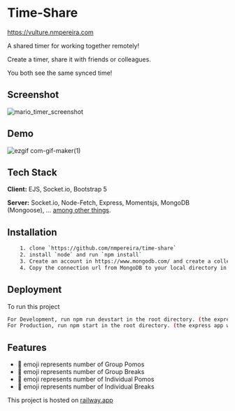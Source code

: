 # Time-Share

https://vulture.nmpereira.com

A shared timer for working together remotely!

Create a timer, share it with friends or colleagues.

You both see the same synced time!


## Screenshot

![mario_timer_screenshot](https://user-images.githubusercontent.com/67307808/175460423-74b26b1c-5119-4bbf-9317-628864108cfc.png)

## Demo

![ezgif com-gif-maker(1)](https://user-images.githubusercontent.com/67307808/175460667-d6c99b45-7eec-4432-b1d4-b3eda5479d61.gif)

## Tech Stack

**Client:** EJS, Socket.io, Bootstrap 5


**Server:** Socket.io, Node-Fetch, Express, Momentsjs, MongoDB (Mongoose), ... [among other things](https://github.com/nmpereira/time-share/blob/main/package.json).


## Installation
```bash
    1. clone `https://github.com/nmpereira/time-share`
    2. install `node` and run `npm install`
    3. Create an account in https://www.mongodb.com/ and create a collection, ensure network access from `0.0.0.0/0`
    4. Copy the connection url from MongoDB to your local directory in a `.env` file. Name the variable `dbURI_time=<mongodb+srv://connection url>`
```
 
## Deployment


To run this project

```bash
For Development, run npm run devstart in the root directory. (the express app will serve the .ejs frontend)
For Production, run npm start in the root directory. (the express app will serve the .ejs frontend)
```


## Features

- 🍅 emoji represents number of Group Pomos
- 🍪 emoji represents number of Group Breaks
- 🍎 emoji represents number of Individual Pomos
- 🍩 emoji represents number of Individual Breaks

This project is hosted on [railway.app](https://railway.app?referralCode=mariojuanaaa)